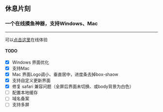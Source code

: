 ## 休息片刻

### 一个在线摸鱼神器，支持Windows、Mac

***

可以[点击这里](http://106.55.105.239:10001/)在线体验

#### TODO
- [x] Windows 界面优化
- [x] 支持Mac
- [x] Mac 界面Logo调小、垂直居中，进度条去掉box-shaow
- [x] 支持自定义更新界面
- [x] 修复 safari 兼容问题（全屏后界面未切换、或body背景为白色）
- [ ] 配置本地缓存
- [ ] 域名备案
- [ ] 支持多屏